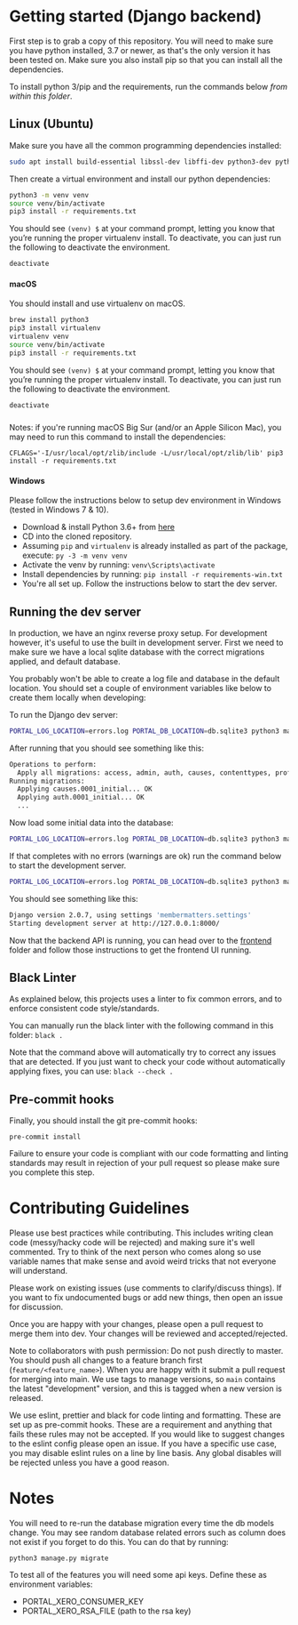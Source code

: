 # Getting started (Django backend)
First step is to grab a copy of this repository. You will need to make sure you have python installed,
3.7 or newer, as that's the only version it has been tested on. Make sure you also install pip so that you can install
all the dependencies.

To install python 3/pip and the requirements, run the commands below *from within this folder*.
## Linux (Ubuntu)
 Make sure you have all the common programming dependencies installed:
 ```bash
 sudo apt install build-essential libssl-dev libffi-dev python3-dev python3 python3-pip python3-venv
 ```

Then create a virtual environment and install our python dependencies:
```bash
python3 -m venv venv
source venv/bin/activate
pip3 install -r requirements.txt
 ```

You should see `(venv) $` at your command prompt, letting you know that you’re running the proper virtualenv install. To deactivate, you can just run the following to deactivate the environment.

```bash
deactivate
```

 
#### macOS
You should install and use virtualenv on macOS.
 
```bash
brew install python3
pip3 install virtualenv
virtualenv venv 
source venv/bin/activate
pip3 install -r requirements.txt
```

You should see `(venv) $` at your command prompt, letting you know that you’re running the proper virtualenv install. To deactivate, you can just run the following to deactivate the environment.

```bash
deactivate
```

#####
Notes: if you're running macOS Big Sur (and/or an Apple Silicon Mac), you may need to run this command to install the dependencies:
```
CFLAGS='-I/usr/local/opt/zlib/include -L/usr/local/opt/zlib/lib' pip3 install -r requirements.txt
```

#### Windows
Please follow the instructions below to setup dev environment in Windows (tested in Windows 7 & 10).
* Download & install Python 3.6+ from [here](https://www.python.org/downloads/)
* CD into the cloned repository.
* Assuming `pip` and `virtualenv` is already installed as part of the package, execute: `py -3 -m venv venv` 
* Activate the venv by running: `venv\Scripts\activate`
* Install dependencies by running: `pip install -r requirements-win.txt`
* You're all set up. Follow the instructions below to start the dev server.
 
## Running the dev server
In production, we have an nginx reverse proxy setup. For development however, it's useful to use the built in 
development server. First we need to make sure we have a local sqlite database with the correct migrations applied, and default database. 

You probably won't be able to create a log file and database in the default location. You should set a couple of 
environment variables like below to create them locally when developing:

To run the Django dev server:

```bash
PORTAL_LOG_LOCATION=errors.log PORTAL_DB_LOCATION=db.sqlite3 python3 manage.py migrate
```
 
After running that you should see something like this:
```bash
Operations to perform:
  Apply all migrations: access, admin, auth, causes, contenttypes, profile, sessions, memberbucks
Running migrations:
  Applying causes.0001_initial... OK
  Applying auth.0001_initial... OK
  ...
```

Now load some initial data into the database:
```bash
PORTAL_LOG_LOCATION=errors.log PORTAL_DB_LOCATION=db.sqlite3 python3 manage.py loaddata fixtures/initial.json
```

If that completes with no errors (warnings are ok) run the command below to start the development server.

```bash
PORTAL_LOG_LOCATION=errors.log PORTAL_DB_LOCATION=db.sqlite3 python3 manage.py runserver
```

You should see something like this:

```bash
Django version 2.0.7, using settings 'membermatters.settings'
Starting development server at http://127.0.0.1:8000/
```

Now that the backend API is running, you can head over to the [frontend](/frontend) folder and follow those instructions to get the frontend UI running.

## Black Linter
As explained below, this projects uses a linter to fix common errors, and to enforce consistent code style/standards.

You can manually run the black linter with the following command in this folder: `black . `

Note that the command above will automatically try to correct any issues that are detected. If you just want to check 
your code without automatically applying fixes, you can use: `black --check .`

## Pre-commit hooks
Finally, you should install the git pre-commit hooks:

`pre-commit install`

Failure to ensure your code is compliant with our code formatting and linting standards may result 
in rejection of your pull request so please make sure you complete this step.

# Contributing Guidelines
Please use best practices while contributing. This includes writing clean code (messy/hacky 
code will be rejected) and making sure it's well commented. Try to think of the next person who comes along so use 
variable names that make sense and avoid weird tricks that not everyone will understand.

Please work on existing issues (use comments to clarify/discuss things). If you want to fix undocumented 
bugs or add new things, then open an issue for discussion.

Once you are happy with your changes, please open a pull request to merge them into dev. Your changes will be reviewed 
and accepted/rejected.

Note to collaborators with push permission: Do not push directly to master. You should push all changes to a feature 
branch first (`feature/<feature_name>`). When you are happy with it submit a pull request for merging into main. We use
tags to manage versions, so `main` contains the latest "development" version, and this is tagged when a new
version is released.

We use eslint, prettier and black for code linting and formatting. These are set up as pre-commit 
hooks. These are a requirement and anything that fails these rules may not be accepted. If you 
would like to suggest changes to the eslint config please open an issue. If you have a specific use 
case, you may disable eslint rules on a line by line basis. Any global disables will be rejected 
unless you have a good reason.

# Notes
You will need to re-run the database migration every time the db models change. You may see random database related errors such as column does not exist if you forget to do this. You can do that by running:

`python3 manage.py migrate`

To test all of the features you will need some api keys. Define these as environment variables:
* PORTAL_XERO_CONSUMER_KEY
* PORTAL_XERO_RSA_FILE (path to the rsa key)
